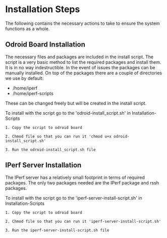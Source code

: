 # Installation Steps
The following contains the necessary actions to take to ensure the system functions as a whole.

## Odroid Board Installation
The necessary files and packages are included in the install script. The script is a very basic method to list the required packages and install them. It is in no way indestructible. In the event of issues the packages can be manually installed. On top of the packages there are a couple of directories we use by default:

* /home/iperf
* /home/iperf-scripts

These can be changed freely but will be created in the install script.

To install with the script go to the 'odroid-install_script.sh' in Installation-Scripts

	1. Copy the script to odroid board

	2. Chmod file so that you can run it 'chmod u+x odroid-install_script.sh'

	3. Run the odroid-install_script.sh file 

## IPerf Server Installation
The IPerf server has a relatively small footprint in terms of required packages. The only two packages needed are the IPerf package and rssh packages.

To install with the script go to the 'iperf-server-install-script.sh' in Installation-Scripts

	1. Copy the script to odroid board

	2. Chmod file so that you can run it 'iperf-server-install-script.sh'

	3. Run the iperf-server-install-script.sh file 

